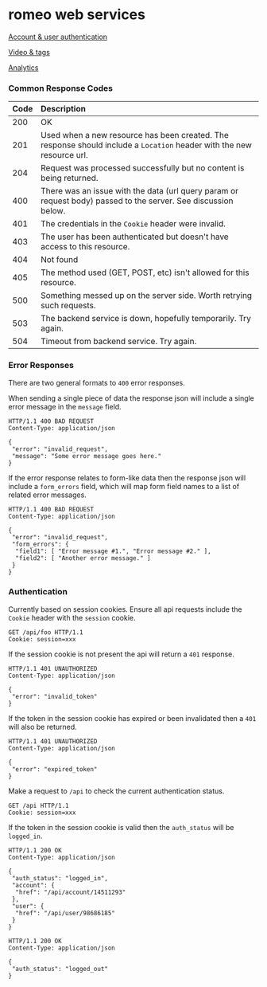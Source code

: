 romeo web services
==================

[Account & user authentication](account.md)

[Video & tags](video.md)

[Analytics](analytics.md)

### Common Response Codes

Code | Description
:--- | :----------
200  | OK
201  | Used when a new resource has been created.  The response should include a `Location` header with the new resource url.
204  | Request was processed successfully but no content is being returned.
400  | There was an issue with the data (url query param or request body) passed to the server. See discussion below.
401  | The credentials in the `Cookie` header were invalid.
403  | The user has been authenticated but doesn't have access to this resource.
404  | Not found
405  | The method used (GET, POST, etc) isn't allowed for this resource.
500  | Something messed up on the server side. Worth retrying such requests.
503  | The backend service is down, hopefully temporarily. Try again.
504  | Timeout from backend service. Try again.

### Error Responses

There are two general formats to `400` error responses.

When sending a single piece of data the response json will include a single error message in the `message` field.

```http
HTTP/1.1 400 BAD REQUEST
Content-Type: application/json

{
 "error": "invalid_request",
 "message": "Some error message goes here."
}
```

If the error response relates to form-like data then the response json will include a `form_errors` field,
which will  map form field names to a list of related error messages.

```http
HTTP/1.1 400 BAD REQUEST
Content-Type: application/json

{
 "error": "invalid_request",
 "form_errors": {
  "field1": [ "Error message #1.", "Error message #2." ],
  "field2": [ "Another error message." ]
 }
}
```

### Authentication

Currently based on session cookies. Ensure all api requests include the `Cookie` header
with the `session` cookie.

```http
GET /api/foo HTTP/1.1
Cookie: session=xxx
```

If the session cookie is not present the api will return a `401` response.

```http
HTTP/1.1 401 UNAUTHORIZED
Content-Type: application/json

{
 "error": "invalid_token"
}
```

If the token in the session cookie has expired or been invalidated then a `401` will
also be returned.

```http
HTTP/1.1 401 UNAUTHORIZED
Content-Type: application/json

{
 "error": "expired_token"
}
```

Make a request to `/api` to check the current authentication status.

```http
GET /api HTTP/1.1
Cookie: session=xxx
```

If the token in the session cookie is valid then the `auth_status` will be `logged_in`.

```http
HTTP/1.1 200 OK
Content-Type: application/json

{
 "auth_status": "logged_in",
 "account": {
  "href": "/api/account/14511293"
 },
 "user": {
  "href": "/api/user/98686185"
 }
}
```

```http
HTTP/1.1 200 OK
Content-Type: application/json

{
 "auth_status": "logged_out"
}
```
